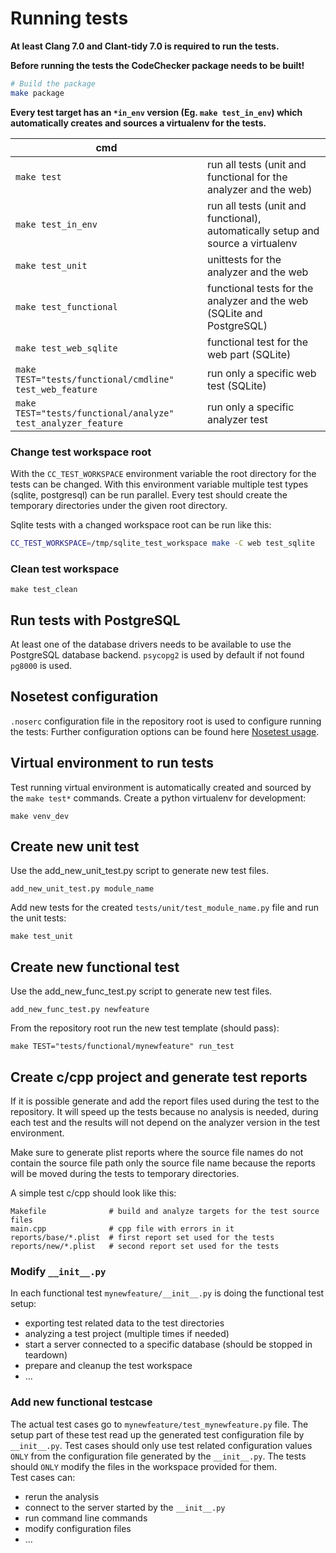 # Running tests

__At least Clang 7.0 and Clant-tidy 7.0 is required to run the tests.__  

**Before running the tests the CodeChecker package needs to be built!**
```sh
# Build the package
make package
```

__Every test target has an `*in_env` version (Eg. `make test_in_env`) which
automatically creates and sources a virtualenv for the tests.__

|cmd||  
|----|---|  
|`make test`| run all tests (unit and functional for the analyzer and the web)|  
|`make test_in_env`| run all tests (unit and functional), automatically setup and source a virtualenv| 
|`make test_unit` | unittests for the analyzer and the web | 
|`make test_functional` | functional tests for the analyzer and the web (SQLite and PostgreSQL) | 
|`make test_web_sqlite` | functional test for the web part (SQLite) | 
|`make TEST="tests/functional/cmdline" test_web_feature` | run only a specific web test (SQLite) |
|`make TEST="tests/functional/analyze" test_analyzer_feature` | run only a specific analyzer test |

### Change test workspace root

With the `CC_TEST_WORKSPACE` environment variable the root directory for the
tests can be changed. With this environment variable multiple test types
(sqlite, postgresql) can be run parallel. Every test should create the
temporary directories under the given root directory.

Sqlite tests with a changed workspace root can be run like this:

```sh
CC_TEST_WORKSPACE=/tmp/sqlite_test_workspace make -C web test_sqlite
```

### Clean test workspace
~~~~~~{.sh}
make test_clean
~~~~~~

## Run tests with PostgreSQL
At least one of the database drivers needs to be available to use the
PostgreSQL database backend.
`psycopg2` is used by default if not found `pg8000` is used.

## Nosetest configuration
`.noserc` configuration file in the repository root is used to configure running the tests:
Further configuration options can be found here
[Nosetest usage](http://nose.readthedocs.io/en/latest/usage.html).

## Virtual environment to run tests
Test running virtual environment is automatically created and sourced by the
`make test*` commands.
Create a python virtualenv for development:
~~~~~~{.sh}
make venv_dev
~~~~~~

## Create new unit test
Use the add_new_unit_test.py script to generate new test files.
~~~~~~{.sh}
add_new_unit_test.py module_name
~~~~~~

Add new tests for the created `tests/unit/test_module_name.py` file and run
the unit tests:
~~~~~~{.sh}
make test_unit
~~~~~~

## Create new functional test

Use the add_new_func_test.py script to generate new test files.
~~~~~~{.sh}
add_new_func_test.py newfeature
~~~~~~

From the repository root run the new test template (should pass):
~~~~~~{.sh}
make TEST="tests/functional/mynewfeature" run_test
~~~~~~

## Create c/cpp project and generate test reports

If it is possible generate and add the report files used during
the test to the repository.
It will speed up the tests because no analysis is needed, during each test
and the results will not depend on the analyzer version in the test
environment.

Make sure to generate plist reports where the source file names do not contain
the source file path only the source file name because the reports will be
moved during the tests to temporary directories.

A simple test c/cpp should look like this:
```
Makefile              # build and analyze targets for the test source files
main.cpp              # cpp file with errors in it
reports/base/*.plist  # first report set used for the tests
reports/new/*.plist   # second report set used for the tests
```

### Modify `__init__.py`

In each functional test `mynewfeature/__init__.py` is doing the functional test
setup:

 - exporting test related data to the test directories
 - analyzing a test project (multiple times if needed)
 - start a server connected to a specific database (should be stopped in teardown)
 - prepare and cleanup the test workspace
 - ...

### Add new functional testcase

The actual test cases go to `mynewfeature/test_mynewfeature.py` file.
The setup part of these test read up the generated test configuration file by `__init__.py`.
Test cases should only use test related configuration values `ONLY` from the configuration file
generated by the `__init__.py`.
The tests should `ONLY` modify the files in the workspace provided for them.  
Test cases can:

 - rerun the analysis
 - connect to the server started by the `__init__.py`
 - run command line commands
 - modify configuration files
 - ...
